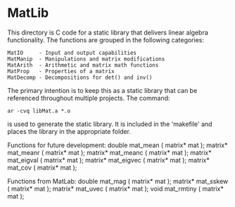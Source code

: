 MatLib
======

This directory is C code for a static library that 
delivers linear algebra functionality.  The 
functions are grouped in the following categories:

    MatIO     - Input and output capabilities
    MatManip  - Manipulations and matrix modifications
    MatArith  - Arithmetic and matrix math functions
    MatProp   - Properties of a matrix
    MatDecomp - Decompositions for det() and inv()

The primary intention is to keep this as a static 
library that can be referenced throughout multiple
projects.  The command:

    ar -cvq libMat.a *.o

is used to generate the static library.  It is
included in the 'makefile' and places the 
library in the appropriate folder.

Functions for future development:
double   mat_mean    ( matrix* mat );
matrix*  mat_meanr   ( matrix* mat );
matrix*  mat_meanc   ( matrix* mat );
matrix*  mat_eigval  ( matrix* mat );
matrix*  mat_eigvec  ( matrix* mat );
matrix*  mat_cov     ( matrix* mat );

Functions from MatLab:
double   mat_mag     ( matrix* mat );
matrix*  mat_sskew   ( matrix* mat );
matrix*  mat_uvec    ( matrix* mat );
void     mat_rmtiny  ( matrix* mat );

